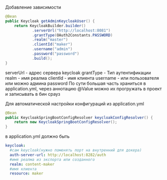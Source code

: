 Добавление зависимости
```java
@Bean  
public Keycloak getAdminKeycloakUser() {  
    return KeycloakBuilder.builder()  
            .serverUrl("http://localhost:8081")  
            .grantType(OAuth2Constants.PASSWORD)  
            .realm("master")  
            .clientId("maker")  
            .username("admin")  
            .password("password")  
            .build();  
}
```
serverUrl - адрес сервера keycloak
grantType - Тип аутентификации
realm - имя реалма
clientId  - имя клиента
username - или пользователя или можно админа
password
По сути большая часть храниться в application.yml, через аннотацию @Value можно их прогружать в проект и записывать в бин срауз

Для автоматической настройки конфигураций из application.yml
```java
@Bean  
public KeycloakSpringBootConfigResolver keycloakConfigResolver() {  
    return new KeycloakSpringBootConfigResolver();  
}
```


в application.yml должно быть
```yml
keycloak:  
  #сам keycloak(нужно поменять порт на внутренний для докера)  
  auth-server-url: http://localhost:8282/auth  
  #имя реалма из экспорта или созданного  
  realm: content-maker  
  #имя клиента  
  resource: maker
```
